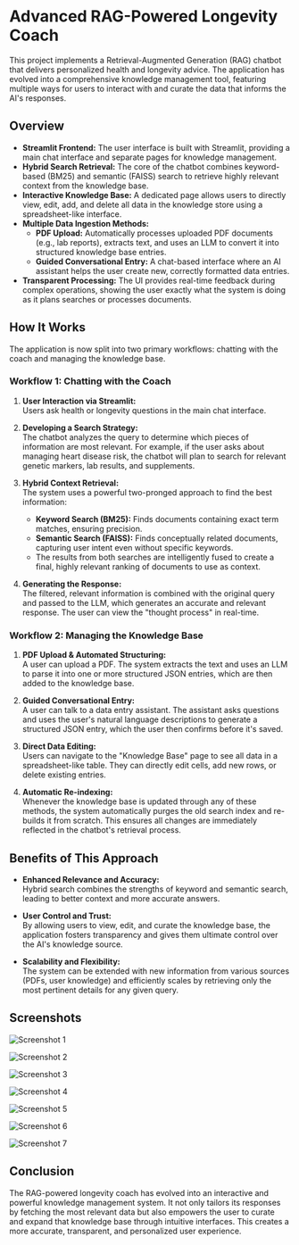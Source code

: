 # Advanced RAG-Powered Longevity Coach

This project implements a Retrieval-Augmented Generation (RAG) chatbot that delivers personalized health and longevity advice. The application has evolved into a comprehensive knowledge management tool, featuring multiple ways for users to interact with and curate the data that informs the AI's responses.

## Overview

- **Streamlit Frontend:** The user interface is built with Streamlit, providing a main chat interface and separate pages for knowledge management.
- **Hybrid Search Retrieval:** The core of the chatbot combines keyword-based (BM25) and semantic (FAISS) search to retrieve highly relevant context from the knowledge base.
- **Interactive Knowledge Base:** A dedicated page allows users to directly view, edit, add, and delete all data in the knowledge store using a spreadsheet-like interface.
- **Multiple Data Ingestion Methods:**
    - **PDF Upload:** Automatically processes uploaded PDF documents (e.g., lab reports), extracts text, and uses an LLM to convert it into structured knowledge base entries.
    - **Guided Conversational Entry:** A chat-based interface where an AI assistant helps the user create new, correctly formatted data entries.
- **Transparent Processing:** The UI provides real-time feedback during complex operations, showing the user exactly what the system is doing as it plans searches or processes documents.

## How It Works

The application is now split into two primary workflows: chatting with the coach and managing the knowledge base.

### Workflow 1: Chatting with the Coach

1.  **User Interaction via Streamlit:**  
    Users ask health or longevity questions in the main chat interface.

2.  **Developing a Search Strategy:**  
    The chatbot analyzes the query to determine which pieces of information are most relevant. For example, if the user asks about managing heart disease risk, the chatbot will plan to search for relevant genetic markers, lab results, and supplements.

3.  **Hybrid Context Retrieval:**  
    The system uses a powerful two-pronged approach to find the best information:
    -   **Keyword Search (BM25):** Finds documents containing exact term matches, ensuring precision.
    -   **Semantic Search (FAISS):** Finds conceptually related documents, capturing user intent even without specific keywords.
    -   The results from both searches are intelligently fused to create a final, highly relevant ranking of documents to use as context.

4.  **Generating the Response:**  
    The filtered, relevant information is combined with the original query and passed to the LLM, which generates an accurate and relevant response. The user can view the "thought process" in real-time.

### Workflow 2: Managing the Knowledge Base

1.  **PDF Upload & Automated Structuring:**  
    A user can upload a PDF. The system extracts the text and uses an LLM to parse it into one or more structured JSON entries, which are then added to the knowledge base.

2.  **Guided Conversational Entry:**  
    A user can talk to a data entry assistant. The assistant asks questions and uses the user's natural language descriptions to generate a structured JSON entry, which the user then confirms before it's saved.

3.  **Direct Data Editing:**  
    Users can navigate to the "Knowledge Base" page to see all data in a spreadsheet-like table. They can directly edit cells, add new rows, or delete existing entries.

4.  **Automatic Re-indexing:**  
    Whenever the knowledge base is updated through any of these methods, the system automatically purges the old search index and re-builds it from scratch. This ensures all changes are immediately reflected in the chatbot's retrieval process.

## Benefits of This Approach

- **Enhanced Relevance and Accuracy:**  
  Hybrid search combines the strengths of keyword and semantic search, leading to better context and more accurate answers.

- **User Control and Trust:**  
  By allowing users to view, edit, and curate the knowledge base, the application fosters transparency and gives them ultimate control over the AI's knowledge source.

- **Scalability and Flexibility:**  
  The system can be extended with new information from various sources (PDFs, user knowledge) and efficiently scales by retrieving only the most pertinent details for any given query.

## Screenshots

![Screenshot 1](img/img1.png)

![Screenshot 2](img/img2.png)

![Screenshot 3](img/img3.png)

![Screenshot 4](img/img4.png)

![Screenshot 5](img/img5.png)

![Screenshot 6](img/img6.png)

![Screenshot 7](img/img7.png)


## Conclusion

The RAG-powered longevity coach has evolved into an interactive and powerful knowledge management system. It not only tailors its responses by fetching the most relevant data but also empowers the user to curate and expand that knowledge base through intuitive interfaces. This creates a more accurate, transparent, and personalized user experience.
